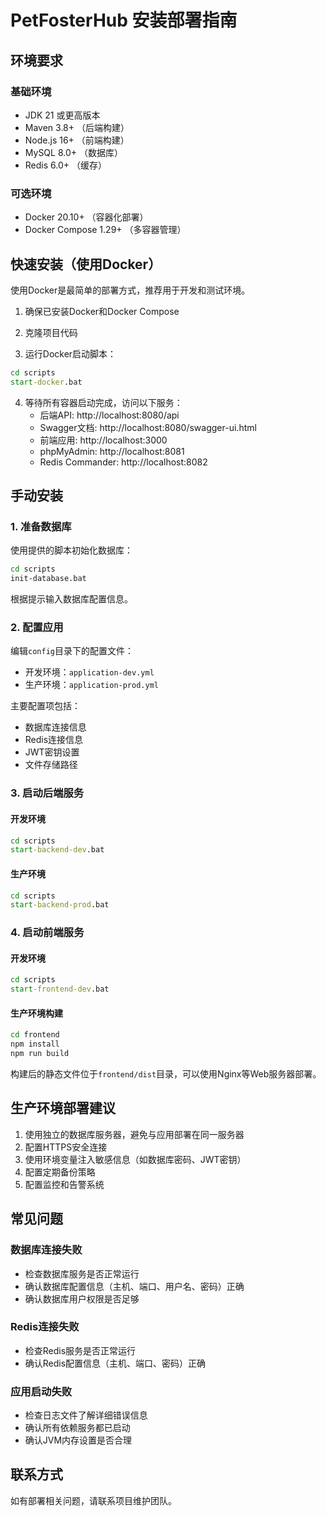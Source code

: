 # PetFosterHub 安装部署指南

## 环境要求

### 基础环境
- JDK 21 或更高版本
- Maven 3.8+ （后端构建）
- Node.js 16+ （前端构建）
- MySQL 8.0+ （数据库）
- Redis 6.0+ （缓存）

### 可选环境
- Docker 20.10+ （容器化部署）
- Docker Compose 1.29+ （多容器管理）

## 快速安装（使用Docker）

使用Docker是最简单的部署方式，推荐用于开发和测试环境。

1. 确保已安装Docker和Docker Compose

2. 克隆项目代码

3. 运行Docker启动脚本：
```cmd
cd scripts
start-docker.bat
```

4. 等待所有容器启动完成，访问以下服务：
   - 后端API: http://localhost:8080/api
   - Swagger文档: http://localhost:8080/swagger-ui.html
   - 前端应用: http://localhost:3000
   - phpMyAdmin: http://localhost:8081
   - Redis Commander: http://localhost:8082

## 手动安装

### 1. 准备数据库

使用提供的脚本初始化数据库：
```cmd
cd scripts
init-database.bat
```

根据提示输入数据库配置信息。

### 2. 配置应用

编辑`config`目录下的配置文件：
- 开发环境：`application-dev.yml`
- 生产环境：`application-prod.yml`

主要配置项包括：
- 数据库连接信息
- Redis连接信息
- JWT密钥设置
- 文件存储路径

### 3. 启动后端服务

#### 开发环境
```cmd
cd scripts
start-backend-dev.bat
```

#### 生产环境
```cmd
cd scripts
start-backend-prod.bat
```

### 4. 启动前端服务

#### 开发环境
```cmd
cd scripts
start-frontend-dev.bat
```

#### 生产环境构建
```cmd
cd frontend
npm install
npm run build
```

构建后的静态文件位于`frontend/dist`目录，可以使用Nginx等Web服务器部署。

## 生产环境部署建议

1. 使用独立的数据库服务器，避免与应用部署在同一服务器
2. 配置HTTPS安全连接
3. 使用环境变量注入敏感信息（如数据库密码、JWT密钥）
4. 配置定期备份策略
5. 配置监控和告警系统

## 常见问题

### 数据库连接失败
- 检查数据库服务是否正常运行
- 确认数据库配置信息（主机、端口、用户名、密码）正确
- 确认数据库用户权限是否足够

### Redis连接失败
- 检查Redis服务是否正常运行
- 确认Redis配置信息（主机、端口、密码）正确

### 应用启动失败
- 检查日志文件了解详细错误信息
- 确认所有依赖服务都已启动
- 确认JVM内存设置是否合理

## 联系方式

如有部署相关问题，请联系项目维护团队。